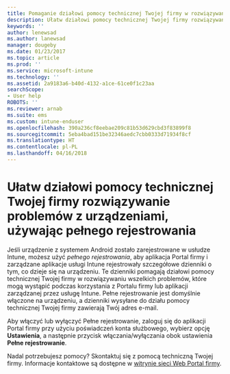 ```yaml
---
title: Pomaganie działowi pomocy technicznej Twojej firmy w rozwiązywaniu problemów z urządzeniami przez używanie pełnego rejestrowania | Microsoft Docs
description: Ułatw działowi pomocy technicznej Twojej firmy rozwiązywanie problemów z urządzeniami, używając pełnego rejestrowania
keywords: ''
author: lenewsad
ms.author: lanewsad
manager: dougeby
ms.date: 01/23/2017
ms.topic: article
ms.prod: ''
ms.service: microsoft-intune
ms.technology: ''
ms.assetid: 2a9183a6-b40d-4132-a1ce-61ce0f1c23aa
searchScope:
- User help
ROBOTS: ''
ms.reviewer: arnab
ms.suite: ems
ms.custom: intune-enduser
ms.openlocfilehash: 390a236cf8eebae209c81b53d629cbd3f83899f8
ms.sourcegitcommit: 5eba4bad151be32346aedc7cbb0333d71934f8cf
ms.translationtype: HT
ms.contentlocale: pl-PL
ms.lasthandoff: 04/16/2018
---
```

# <a name="help-your-company-support-fix-device-issues-with-verbose-logging"></a>Ułatw działowi pomocy technicznej Twojej firmy rozwiązywanie problemów z urządzeniami, używając pełnego rejestrowania

Jeśli urządzenie z systemem Android zostało zarejestrowane w usłudze Intune, możesz użyć *pełnego rejestrowania*, aby aplikacja Portal firmy i zarządzane aplikacje usługi Intune rejestrowały szczegółowe dzienniki o tym, co dzieje się na urządzeniu. Te dzienniki pomagają działowi pomocy technicznej Twojej firmy w rozwiązywaniu wszelkich problemów, które mogą wystąpić podczas korzystania z Portalu firmy lub aplikacji zarządzanej przez usługę Intune. Pełne rejestrowanie jest domyślnie włączone na urządzeniu, a dzienniki wysyłane do działu pomocy technicznej Twojej firmy zawierają Twój adres e-mail.

Aby włączyć lub wyłączyć Pełne rejestrowanie, zaloguj się do aplikacji Portal firmy przy użyciu poświadczeń konta służbowego, wybierz opcję **Ustawienia**, a następnie przycisk włączania/wyłączania obok ustawienia **Pełne rejestrowanie**.

Nadal potrzebujesz pomocy? Skontaktuj się z pomocą techniczną Twojej firmy. Informacje kontaktowe są dostępne w [witrynie sieci Web Portal firmy](https://portal.manage.microsoft.com#HelpDeskDialog).
